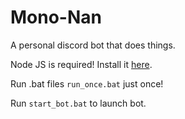 # Mono-Nan
A personal discord bot that does things.

Node JS is required!
Install it [here](https://nodejs.org/en/).


Run .bat files ``run_once.bat`` just once!

Run ``start_bot.bat`` to launch bot.

